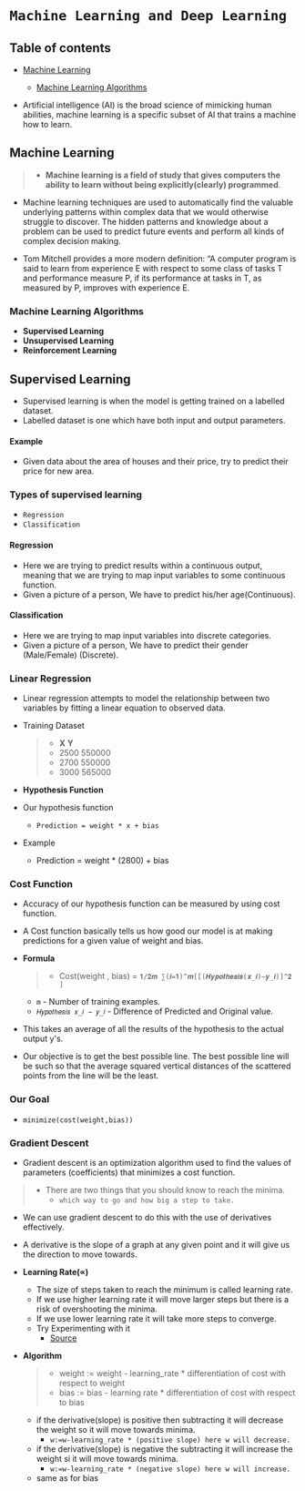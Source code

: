# `Machine Learning and Deep Learning`

## Table of contents

- [Machine Learning](#machine-learning)
	- [Machine Learning Algorithms](#machine-learning-algorithms)

- Artificial intelligence (AI) is the broad science of mimicking human abilities, machine learning is a specific subset of AI that trains a machine how to learn.

## Machine Learning

> - **Machine learning is a field of study that gives computers the ability to learn without being explicitly(clearly) programmed**.
- Machine learning techniques are used to automatically find the valuable underlying patterns within complex data that we would otherwise struggle to discover. The hidden patterns and knowledge about a problem can be used to predict future events and perform all kinds of complex decision making.

- Tom Mitchell provides a more modern definition: “A computer program is said to learn from experience E with respect to some class of tasks T and performance measure P, if its performance at tasks in T, as measured by P, improves with experience E.


### Machine Learning Algorithms

- **Supervised Learning** 
- **Unsupervised Learning**
- **Reinforcement Learning**

## Supervised Learning

- Supervised learning is when the model is getting trained on a labelled dataset.
- Labelled dataset is one which have both input and output parameters.

#### Example
- Given data about the area of houses and their price, try to predict their price for new area.

### Types of supervised learning
- `Regression`
- `Classification`

#### Regression
- Here we are trying to predict results within a continuous output, meaning that we are trying to map input variables to some continuous function.
- Given a picture of a person, We have to predict his/her age(Continuous).

#### Classification
- Here we are trying to map input variables into discrete categories. 
- Given a picture of a person, We have to predict their gender (Male/Female) (Discrete).

### Linear Regression

- Linear regression attempts to model the relationship between two variables by fitting a linear equation to observed data.

- Training Dataset
	> - **X**   **Y**
	> - 2500    550000
	> - 2700    550000
	> - 3000    565000

- **Hypothesis Function**

- Our hypothesis function
	- `Prediction ​= weight * x + bias`
- Example
	- Prediction = weight * (2800)  + bias​

### Cost Function

- Accuracy of our hypothesis function can be measured by using cost function.

- A Cost function basically tells us how good our model is at making predictions for a given value of weight and bias.

- **Formula**
	> - Cost(weight , bias) = `𝟏/𝟐𝒎 ∑(𝒊=𝟏)^𝒎[[(𝑯𝒚𝒑𝒐𝒕𝒉𝒆𝒔𝒊𝒔(𝒙_𝒊)−𝒚_𝒊)]^𝟐 ]`
	- `m` - Number of training examples.
	- `𝐻𝑦𝑝𝑜𝑡ℎ𝑒𝑠𝑖𝑠 𝑥_𝑖 − 𝑦_𝑖` - Difference of Predicted and Original value.

- This takes an average of all the results of the hypothesis to the actual output y's.
- Our objective is to get the best possible line. The best possible line will be such so that the average squared vertical distances of the scattered points from the line will be the least.

### Our Goal
- `minimize(cost(weight,bias))`

### Gradient Descent
- Gradient descent is an optimization algorithm used to find the values of parameters (coefficients) that minimizes a cost function.
> - There are two things that you should know to reach the minima.
> 	- `which way to go and how big a step to take. `

- We can use gradient descent to do this with the use of derivatives effectively.
- A derivative is the slope of a graph at any given point and it will give us the direction to move towards.

- **Learning Rate(∝)**
	- The size of steps taken to reach the minimum is called learning rate.
	- If we use higher learning rate it will move larger steps but there is a risk of overshooting the minima.
	- If we use lower learning rate it will take more steps to converge.
	- Try Experimenting with it
		- [Source](https://developers.google.com/machine-learning/crash-course/fitter/graph)

- **Algorithm** 

	> - weight := weight - learning_rate * differentiation of cost with respect to weight
	> - bias := bias - learning rate * differentiation of cost with respect to bias

	- if the derivative(slope) is positive then subtracting it will decrease the weight so it will move towards minima.
		- `w:=w-learning_rate * (positive slope) here w will decrease.`
	- if the derivative(slope) is negative the subtracting it will increase the weight si it will move towards minima. 
		- `w:=w-learning_rate * (negative slope) here w will increase.`
	- same as for bias

